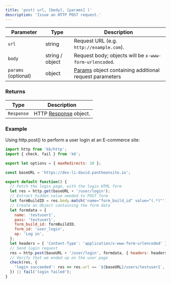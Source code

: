 ```yaml
---
title: 'post( url, [body], [params] )'
description: 'Issue an HTTP POST request.'
---
```


| Parameter           | Type            | Description                                                                                      |
| ------------------- | --------------- | ------------------------------------------------------------------------------------------------ |
| `url`               | string          | Request URL (e.g. `http://example.com`).                                                         |
| `body`              | string / object | Request body; objects will be `x-www-form-urlencoded`.                                           |
| `params` (optional) | object          | [Params](/javascript-api/k6-http/params) object containing additional request parameters |

### Returns

| Type       | Description                                                       |
| ---------- | ----------------------------------------------------------------- |
| `Response` | HTTP [Response](/javascript-api/k6-http/response) object. |

### Example

Using http.post() to perform a user login at an E-commerce site:

<div class="code-group" data-props='{"labels": []}'>

```js
import http from 'k6/http';
import { check, fail } from 'k6';

export let options = { maxRedirects: 10 };

const baseURL = 'https://dev-li-david.pantheonsite.io';

export default function() {
  // Fetch the login page, with the login HTML form
  let res = http.get(baseURL + '/user/login');
  // Extract hidden value needed to POST form
  let formBuildID = res.body.match('name="form_build_id" value="(.*)"')[1];
  // Create an Object containing the form data
  let formdata = {
    name: 'testuser1',
    pass: 'testuser1',
    form_build_id: formBuildID,
    form_id: 'user_login',
    op: 'Log in',
  };
  let headers = { 'Content-Type': 'application/x-www-form-urlencoded' };
  // Send login request
  res = http.post(baseURL + '/user/login', formdata, { headers: headers });
  // Verify that we ended up on the user page
  check(res, {
    'login succeeded': res => res.url == `${baseURL}/users/testuser1`,
  }) || fail('login failed');
}
```

</div>
